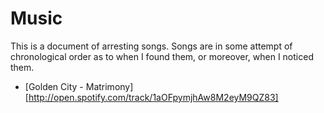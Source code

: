 Music
======
This is a document of arresting songs. Songs are in some attempt of chronological order as to when I found them, or moreover, when I noticed them.

* [Golden City - Matrimony][http://open.spotify.com/track/1aOFpymjhAw8M2eyM9QZ83]
